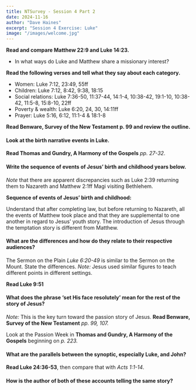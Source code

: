 ```yaml
---
title: NTSurvey - Session 4 Part 2
date: 2024-11-16
author: "Dave Haines"
excerpt: "Session 4 Exercise: Luke"
image: "/images/welcome.jpg"
---
```

**Read and compare Matthew 22:9 and Luke 14:23.**  

- In what ways do Luke and Matthew share a missionary interest?

**Read the following verses and tell what they say about each category.**  
- Women: Luke 7:12, 23:49, 55ff
- Children: Luke 7:12, 8:42, 9:38, 18:15
- Social relations: Luke 7:36-50, 11:37-44, 14:1-4, 10:38-42, 19:1-10, 10:38-42, 11:5-8, 15:8-10, 22ff
- Poverty & wealth: Luke 6:20, 24, 30, 14:11ff
- Prayer: Luke 5:16, 6:12, 11:1-4 & 18:1-8

**Read Benware, Survey of the New Testament p. 99 and review the outline.**  

#### Look at the birth narrative events in Luke.
**Read Thomas and Gundry, A Harmony of the Gospels** *pp. 27-32*.

#### Write the sequence of events of Jesus’ birth and childhood years below.  
*Note* that there are apparent discrepancies such as Luke 2:39 returning them to Nazareth and Matthew 2:1ff Magi visiting Bethlehem.  

**Sequence of events of Jesus’ birth and childhood:**

Understand that after completing law, but before returning to Nazareth, all the events of Matthew took place and that they are supplemental to one another in regard to Jesus’ youth story. The introduction of Jesus through the temptation story is different from Matthew.

#### What are the differences and how do they relate to their respective audiences?

The Sermon on the Plain *Luke 6:20-49* is similar to the Sermon on the Mount. State the differences. 
*Note:* Jesus used similar figures to teach different points in different settings.  

**Read Luke 9:51**
#### What does the phrase ‘set His face resolutely’ mean for the rest of the story of Jesus?
*Note:* This is the key turn toward the passion story of Jesus. **Read Benware, Survey of the New Testament** *pp. 99, 107.*


Look at the Passion Week in **Thomas and Gundry, A Harmony of the Gospels**
beginning on *p. 223.*  
#### What are the parallels between the synoptic, especially Luke, and John?  

**Read Luke 24:36-53**, then compare that with *Acts 1:1-14*.
#### How is the author of both of these accounts telling the same story?

